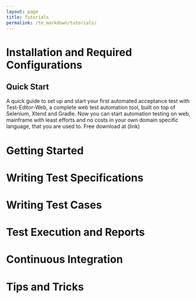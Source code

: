 ```yaml
---
layout: page
title: Tutorials
permalink: /te_markdown/tutorials/
---
```


# Installation and Required Configurations 

## Quick Start
A quick guide to set up and start your first automated acceptance test with Test-Editor-Web, a complete web test automation tool, built on top of Selenium, Xtend and Gradle. Now you can start automation testing on web, mainframe with least efforts and no costs in your own domain specific language, that you are used to. Free download at (link)


# Getting Started 

# Writing Test Specifications

# Writing Test Cases 

# Test Execution and Reports 

# Continuous Integration

# Tips and Tricks 
